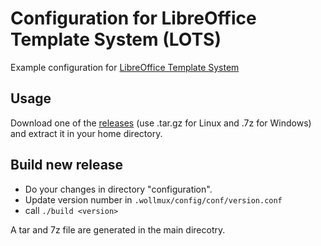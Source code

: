 # Configuration for LibreOffice Template System (LOTS)

Example configuration for [LibreOffice Template System](https://github.com/LibreOffice/lots)

## Usage
Download one of the [releases](https://github.com/LibreOffice/lots-config/releases/latest) (use .tar.gz for Linux and .7z for Windows) and extract it in your home directory.

## Build new release
* Do your changes in directory "configuration".
* Update version number in `.wollmux/config/conf/version.conf`
* call `./build <version>`

A tar and 7z file are generated in the main direcotry.
